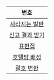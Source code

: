 | 번호 |
|:----:|
| [사라지는 발판](https://school.programmers.co.kr/learn/courses/30/lessons/92345) |
| [신고 결과 받기](https://school.programmers.co.kr/learn/courses/30/lessons/92334) |
| [표편집](https://school.programmers.co.kr/learn/courses/30/lessons/81303) |
| [호텔방 배정](https://school.programmers.co.kr/learn/courses/30/lessons/64063) |
| [괄호 변환](https://school.programmers.co.kr/learn/courses/30/lessons/60058) |
